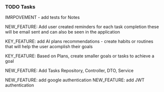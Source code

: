 ### TODO Tasks

IMRPOVEMENT - add tests for Notes

NEW_FEATURE: Add user created reminders for each task completion
these will be email sent and can also be seen in the application

KEY_FEATURE: add AI plans recommendations - create habits or routines that will help the user
acomplish their goals

KEY_FEATURE: Based on Plans, create smaller goals or tasks to achieve a goal

NEW_FEATURE: Add Tasks Repository, Controller, DTO, Service

NEW_FEATURE: add google authentication
NEW_FEATURE: add JWT authentication
